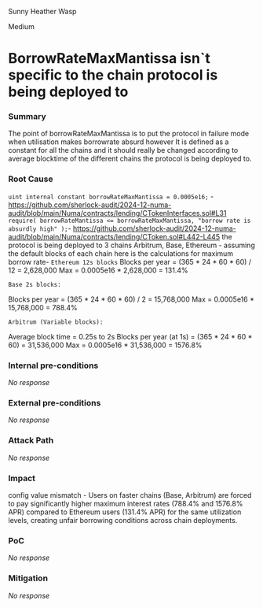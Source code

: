Sunny Heather Wasp

Medium

# BorrowRateMaxMantissa isn`t specific to the chain protocol is being deployed to

### Summary

The point of borrowRateMaxMantissa is to put the protocol in failure mode when utilisation makes borrowrate absurd however It is defined as a constant for all the chains and it should really be changed according to average blocktime of the different chains the protocol is being deployed to.

### Root Cause

`uint internal constant borrowRateMaxMantissa = 0.0005e16;` -
https://github.com/sherlock-audit/2024-12-numa-audit/blob/main/Numa/contracts/lending/CTokenInterfaces.sol#L31
 `require(
            borrowRateMantissa <= borrowRateMaxMantissa,
            "borrow rate is absurdly high"
        );`-
https://github.com/sherlock-audit/2024-12-numa-audit/blob/main/Numa/contracts/lending/CToken.sol#L442-L445
the protocol is being deployed to 3 chains Arbitrum, Base, Ethereum - 
assuming the default blocks of each chain here is the calculations for maximum borrow rate- 
`Ethereum 12s blocks`
Blocks per year = (365 * 24 * 60 * 60) / 12 = 2,628,000
Max  = 0.0005e16 * 2,628,000
= 131.4%

`Base 2s blocks:`

Blocks per year = (365 * 24 * 60 * 60) / 2 = 15,768,000
Max  = 0.0005e16 * 15,768,000
= 788.4%

`Arbitrum (Variable blocks):`

Average block time = 0.25s to 2s
Blocks per year (at 1s) = (365 * 24 * 60 * 60) = 31,536,000
Max = 0.0005e16 * 31,536,000
= 1576.8%

### Internal pre-conditions

_No response_

### External pre-conditions

_No response_

### Attack Path

_No response_

### Impact
config value mismatch - 
Users on faster chains (Base, Arbitrum) are forced to pay significantly higher maximum interest rates (788.4% and 1576.8% APR) compared to Ethereum users (131.4% APR) for the same utilization levels, creating unfair borrowing conditions across chain deployments.

### PoC

_No response_

### Mitigation

_No response_
